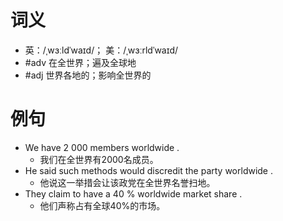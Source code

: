 # 词义
- 英：/ˌwɜːldˈwaɪd/； 美：/ˌwɜːrldˈwaɪd/
- #adv 在全世界；遍及全球地
- #adj 世界各地的；影响全世界的
# 例句
- We have 2 000 members worldwide .
	- 我们在全世界有2000名成员。
- He said such methods would discredit the party worldwide .
	- 他说这一举措会让该政党在全世界名誉扫地。
- They claim to have a 40 % worldwide market share .
	- 他们声称占有全球40%的市场。
